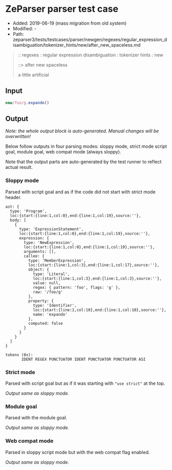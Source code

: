 # ZeParser parser test case

- Added: 2019-06-19 (mass migration from old system)
- Modified: -
- Path: zeparser3/tests/testcases/parser/newgen/regexes/regular_expression_disambiguation/tokenizer_hints/new/after_new_spaceless.md

> :: regexes : regular expression disambiguation : tokenizer hints : new
>
> ::> after new spaceless
>
> a little artificial

## Input

`````js
new/foo/g.expando()
`````

## Output

_Note: the whole output block is auto-generated. Manual changes will be overwritten!_

Below follow outputs in four parsing modes: sloppy mode, strict mode script goal, module goal, web compat mode (always sloppy).

Note that the output parts are auto-generated by the test runner to reflect actual result.

### Sloppy mode

Parsed with script goal and as if the code did not start with strict mode header.

`````
ast: {
  type: 'Program',
  loc:{start:{line:1,col:0},end:{line:1,col:19},source:''},
  body: [
    {
      type: 'ExpressionStatement',
      loc:{start:{line:1,col:0},end:{line:1,col:19},source:''},
      expression: {
        type: 'NewExpression',
        loc:{start:{line:1,col:0},end:{line:1,col:19},source:''},
        arguments: [],
        callee: {
          type: 'MemberExpression',
          loc:{start:{line:1,col:3},end:{line:1,col:17},source:''},
          object: {
            type: 'Literal',
            loc:{start:{line:1,col:3},end:{line:1,col:3},source:''},
            value: null,
            regex: { pattern: 'foo', flags: 'g' },
            raw: '/foo/g'
          },
          property: {
            type: 'Identifier',
            loc:{start:{line:1,col:10},end:{line:1,col:10},source:''},
            name: 'expando'
          },
          computed: false
        }
      }
    }
  ]
}

tokens (8x):
       IDENT REGEX PUNCTUATOR IDENT PUNCTUATOR PUNCTUATOR ASI
`````

### Strict mode

Parsed with script goal but as if it was starting with `"use strict"` at the top.

_Output same as sloppy mode._

### Module goal

Parsed with the module goal.

_Output same as sloppy mode._

### Web compat mode

Parsed in sloppy script mode but with the web compat flag enabled.

_Output same as sloppy mode._
